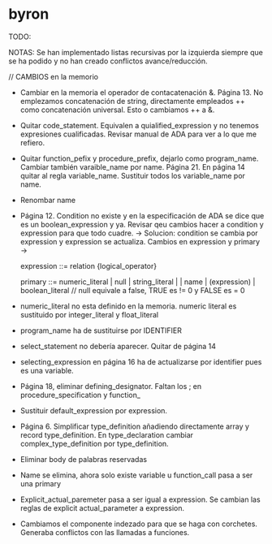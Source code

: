 byron
=====
TODO: 

NOTAS: Se han implementado listas recursivas por la izquierda siempre que se ha podido y no han creado conflictos avance/reducción.

// CAMBIOS en la memorio

- Cambiar en la memoria el operador de contacatenación &. Página 13. No emplezamos concatenación de string, directamente empleados ++ como concatenación universal. Esto o cambiamos ++ a &.

- Quitar code_statement. Equivalen a quialified_expression y no tenemos expresiones cualificadas. Revisar manual de ADA para ver a lo que me refiero.

- Quitar function_pefix y procedure_prefix, dejarlo como program_name. Cambiar también varaible_name por name. Página 21. En página 14 quitar al regla variable_name. Sustituir todos los variable_name por name.

- Renombar name 

- Página 12. Condition no existe y en la especificación de ADA se dice que es un boolean_expression y ya. Revisar qeu cambios hacer a condition y expression para que todo cuadre. -> Solucion: condition se cambia por expression y expression se actualiza. Cambios en expression y primary ->

	expression ::= 
		relation {logical_operator}

	primary ::= 
		numeric_literal | null | string_literal |
		| name | (expression) | boolean_literal  // null equivale a false, TRUE es != 0 y FALSE es = 0


- numeric_literal no esta definido en la memoria. numeric literal es sustituido por integer_literal y float_literal

- program_name ha de sustituirse por IDENTIFIER

- select_statement no debería aparecer. Quitar de página 14

- selecting_expression en página 16 ha de actualizarse por identifier pues es una variable.

- Página 18, eliminar defining_designator. Faltan los ; en procedure_specification y function_

- Sustituir default_expression por expression.

- Página 6. Simplificar type_definition añadiendo directamente array y record type_definition. En type_declaration cambiar complex_type_definition por type_definition.

- Eliminar body de palabras reservadas

- Name se elimina, ahora solo existe variable u function_call pasa a ser una primary

- Explicit_actual_paremeter pasa a ser igual a expression. Se cambian las reglas de explicit actual_parameter a expression.

- Cambiamos el componente indezado para que se haga con corchetes. Generaba conflictos con las llamadas a funciones.

